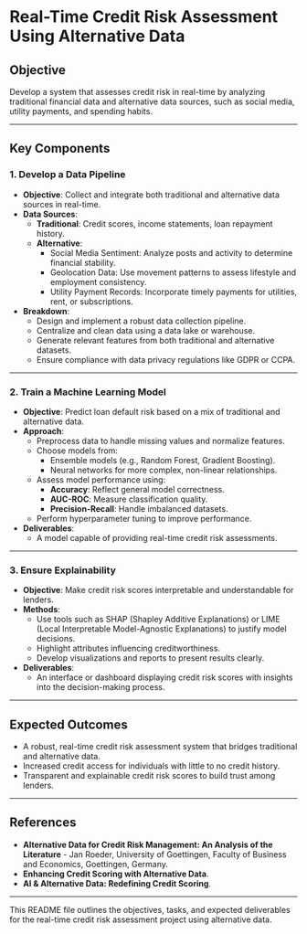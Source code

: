 # Real-Time Credit Risk Assessment Using Alternative Data

## Objective
Develop a system that assesses credit risk in real-time by analyzing traditional financial data and alternative data sources, such as social media, utility payments, and spending habits.

---

## Key Components

### 1. Develop a Data Pipeline
- **Objective**: Collect and integrate both traditional and alternative data sources in real-time.
- **Data Sources**:
  - **Traditional**: Credit scores, income statements, loan repayment history.
  - **Alternative**:
    - Social Media Sentiment: Analyze posts and activity to determine financial stability.
    - Geolocation Data: Use movement patterns to assess lifestyle and employment consistency.
    - Utility Payment Records: Incorporate timely payments for utilities, rent, or subscriptions.
- **Breakdown**:
  - Design and implement a robust data collection pipeline.
  - Centralize and clean data using a data lake or warehouse.
  - Generate relevant features from both traditional and alternative datasets.
  - Ensure compliance with data privacy regulations like GDPR or CCPA.

---

### 2. Train a Machine Learning Model
- **Objective**: Predict loan default risk based on a mix of traditional and alternative data.
- **Approach**:
  - Preprocess data to handle missing values and normalize features.
  - Choose models from:
    - Ensemble models (e.g., Random Forest, Gradient Boosting).
    - Neural networks for more complex, non-linear relationships.
  - Assess model performance using:
    - **Accuracy**: Reflect general model correctness.
    - **AUC-ROC**: Measure classification quality.
    - **Precision-Recall**: Handle imbalanced datasets.
  - Perform hyperparameter tuning to improve performance.
- **Deliverables**:
  - A model capable of providing real-time credit risk assessments.

---

### 3. Ensure Explainability
- **Objective**: Make credit risk scores interpretable and understandable for lenders.
- **Methods**:
  - Use tools such as SHAP (Shapley Additive Explanations) or LIME (Local Interpretable Model-Agnostic Explanations) to justify model decisions.
  - Highlight attributes influencing creditworthiness.
  - Develop visualizations and reports to present results clearly.
- **Deliverables**:
  - An interface or dashboard displaying credit risk scores with insights into the decision-making process.

---

## Expected Outcomes
- A robust, real-time credit risk assessment system that bridges traditional and alternative data.
- Increased credit access for individuals with little to no credit history.
- Transparent and explainable credit risk scores to build trust among lenders.

---

## References
- **Alternative Data for Credit Risk Management: An Analysis of the Literature** - Jan Roeder, University of Goettingen, Faculty of Business and Economics, Goettingen, Germany.
- **Enhancing Credit Scoring with Alternative Data**.
- **AI & Alternative Data: Redefining Credit Scoring**.

---

This README file outlines the objectives, tasks, and expected deliverables for the real-time credit risk assessment project using alternative data.

